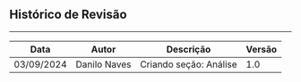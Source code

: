 ## Histórico de Revisão
---
| Data       | Autor         | Descrição                          | Versão |
|------------|---------------|------------------------------------|--------|
| 03/09/2024 | Danilo Naves | Criando seção: Análise              | 1.0    |